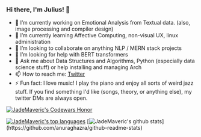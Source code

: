 ### Hi there, I'm Julius! 👋
- 🔭 I’m currently working on Emotional Analysis from Textual data. (also, image processing and compiler design)
- 🌱 I’m currently learning Affective Computing, non-visual UX, linux administration
- 👯 I’m looking to collaborate on anything NLP / MERN stack projects
- 🤔 I’m looking for help with BERT transformers
- 💬 Ask me about Data Structures and Algorithms, Python (especially data science stuff) or help installing and managing Arch
- 📫 How to reach me: [Twitter](https://twitter.com/JuliusAlphonso)
- ⚡ Fun fact: I love music! I play the piano and enjoy all sorts of weird jazz stuff. If you find something I'd like (songs, theory, or anything else), my twitter DMs are always open.
  
[![JadeMaveric's Codewars Honor](https://www.codewars.com/users/JadeMaveric/badges/large)](https://www.codewars.com/users/JadeMaveric)

[![JadeMaveric's top languages](https://github-readme-stats.vercel.app/api/top-langs/?username=JadeMaveric&show_icons=true&theme=dark&layout=compact)](https://github.com/anuraghazra/github-readme-stats)
[![JadeMaveric's github stats](https://github-readme-stats.vercel.app/api?username=JadeMaveric&hide=issues&show_icons=true&theme=dark&count_private=true")](https://github.com/anuraghazra/github-readme-stats)
<!--
**JadeMaveric/JadeMaveric** is a ✨ _special_ ✨ repository because its `README.md` (this file) appears on your GitHub profile.

Here are some ideas to get you started:

- 🔭 I’m currently working on ...
- 🌱 I’m currently learning ...
- 👯 I’m looking to collaborate on ...
- 🤔 I’m looking for help with ...
- 💬 Ask me about ...
- 📫 How to reach me: ...
- 😄 Pronouns: ...
- ⚡ Fun fact: ...
-->
